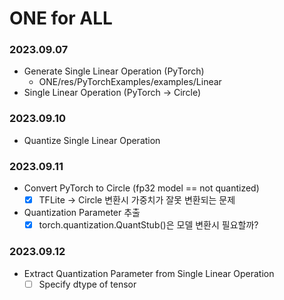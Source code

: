 # ONE for ALL

### 2023.09.07
* Generate Single Linear Operation (PyTorch)
    * ONE/res/PyTorchExamples/examples/Linear
* Single Linear Operation (PyTorch -> Circle)

### 2023.09.10
* Quantize Single Linear Operation

### 2023.09.11
* Convert PyTorch to Circle (fp32 model == not quantized)
    - [X] TFLite -> Circle 변환시 가중치가 잘못 변환되는 문제
* Quantization Parameter 추출
    - [X] torch.quantization.QuantStub()은 모델 변환시 필요할까?

### 2023.09.12
* Extract Quantization Parameter from Single Linear Operation
    - [ ] Specify dtype of tensor